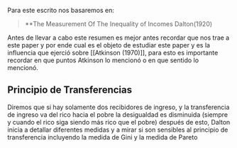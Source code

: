 Para este escrito nos basaremos en:

>**The Measurement Of The Inequality of Incomes
>Dalton(1920)

Antes de llevar a cabo este resumen es mejor antes recordar que nos trae a este paper y por ende cual es el objeto de estudiar este paper y es la influencia que ejerció sobre [[Atkinson (1970)]], para esto es importante recordar en que puntos Atkinson lo mencionó o en que sentido lo mencionó.

## Principio de Transferencias

Diremos que si hay solamente dos recibidores de ingreso, y la transferencia de ingreso va del rico hacia el pobre la desigualdad es disminuida (siempre y cuando el rico siga siendo más rico que el pobre) después de esto, Dalton inicia a detallar diferentes medidas y a mirar si son sensibles al principio de transferencia incluyendo la medida de Gini y la medida de Pareto

